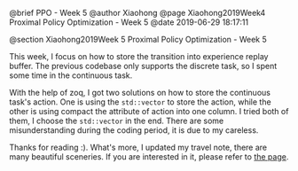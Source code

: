 @brief PPO - Week 5
@author Xiaohong
@page Xiaohong2019Week4 Proximal Policy Optimization - Week 5
@date 2019-06-29 18:17:11

@section Xiaohong2019Week 5 Proximal Policy Optimization - Week 5


This week, I focus on how to store the transition into experience replay
buffer. The previous codebase only supports the discrete task, so I
spent some time in the continuous task.

With the help of zoq, I got two solutions on how to store the continuous task's
action. One is using the `std::vector` to store the action, while the other
is using compact the attribute of action into one column. I tried both of
them, I choose the `std::vector` in the end. There are some misunderstanding
during the coding period, it is due to my careless.

Thanks for reading :). What's more, I updated my travel note, there are many
beautiful sceneries. If you are interested
in it, please refer to [the page](https://zhuanlan.zhihu.com/p/69014831).
